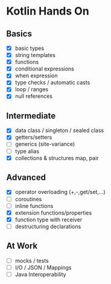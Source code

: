 # Kotlin Hands On

## Basics
- [x] basic types
- [x] string templates
- [x] functions
- [x] conditional expressions
- [x] when expression
- [x] type checks / automatic casts
- [X] loop / ranges
- [x] null references

## Intermediate
- [x] data class / singleton / sealed class
- [x] getters/setters
- [ ] generics (site-variance)
- [ ] type alias
- [x] collections & structures map, pair

## Advanced
- [x] operator overloading (+,-,get/set,...)
- [ ] coroutines
- [ ] inline functions
- [x] extension functions/properties
- [x] function type with receiver
- [ ] destructuring declarations

## At Work
- [ ] mocks / tests
- [ ] I/O / JSON / Mappings
- [ ] Java Interoperability
